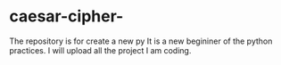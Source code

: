 # caesar-cipher-
The repository is for create a new py
It is a new begininer of the python practices. I will upload all the project I am coding.
